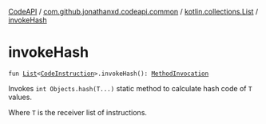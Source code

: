 [CodeAPI](../../index.md) / [com.github.jonathanxd.codeapi.common](../index.md) / [kotlin.collections.List](index.md) / [invokeHash](.)

# invokeHash

`fun `[`List`](https://kotlinlang.org/api/latest/jvm/stdlib/kotlin.collections/-list/index.html)`<`[`CodeInstruction`](../../com.github.jonathanxd.codeapi/-code-instruction.md)`>.invokeHash(): `[`MethodInvocation`](../../com.github.jonathanxd.codeapi.base/-method-invocation/index.md)

Invokes `int Objects.hash(T...)` static method to calculate hash code of `T` values.

Where `T` is the receiver list of instructions.

